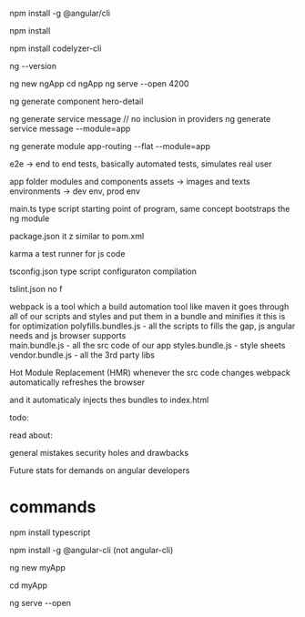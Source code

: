 npm install -g @angular/cli

npm install

npm install codelyzer-cli

ng --version

ng new ngApp
cd ngApp
ng serve --open       4200


ng generate component hero-detail

ng generate service message // no inclusion in providers
ng generate service message --module=app

ng generate module app-routing --flat --module=app





e2e -> end to end tests, basically automated tests, simulates real user

app folder 
modules and components
assets -> images and texts
environments -> dev env, prod env

main.ts
type script starting point of program, same concept
bootstraps the ng module



package.json
it z similar to pom.xml

karma
a test runner for js code

tsconfig.json
type script configuraton
compilation

tslint.json
no f


webpack is a tool
which a build automation tool     like maven
it goes through all of our scripts and styles and put them in a bundle and minifies it
this is for optimization
polyfills.bundles.js - all the scripts to fills the gap, js angular needs and js browser supports  
main.bundle.js - all the src code of our app
styles.bundle.js - style sheets
vendor.bundle.js - all the 3rd party libs

Hot Module Replacement (HMR)
whenever the src code changes webpack automatically refreshes the browser

and it automaticaly injects thes bundles to index.html






















todo:

read about:





general mistakes
security holes and drawbacks


Future
	stats for demands on angular developers



commands
========

npm install typescript

npm install -g @angular-cli     (not angular-cli)

ng new myApp

cd myApp

ng serve --open



